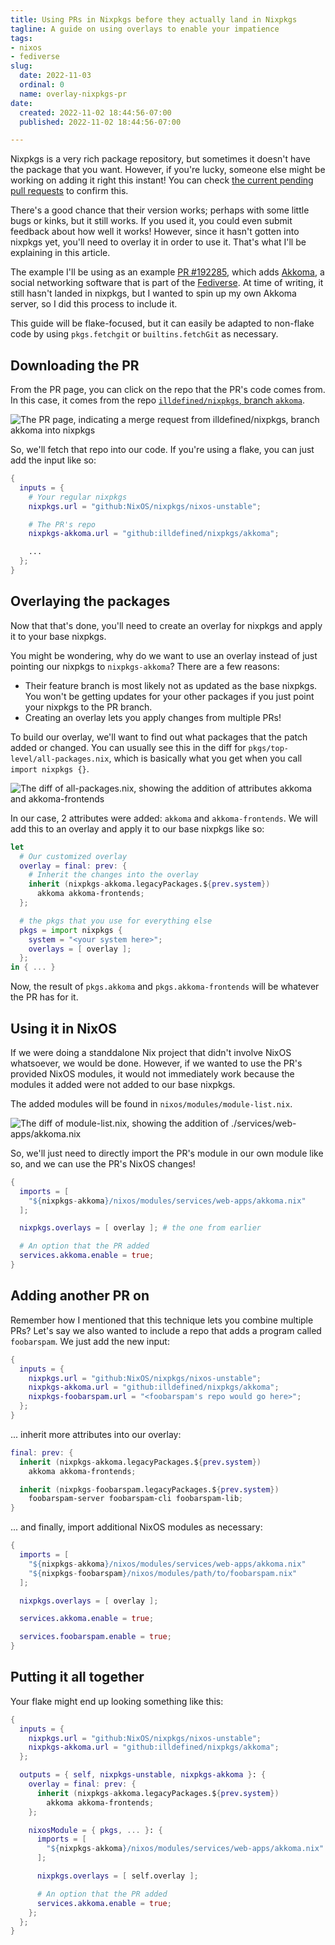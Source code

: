 ```yaml
---
title: Using PRs in Nixpkgs before they actually land in Nixpkgs
tagline: A guide on using overlays to enable your impatience
tags:
- nixos
- fediverse
slug:
  date: 2022-11-03
  ordinal: 0
  name: overlay-nixpkgs-pr
date:
  created: 2022-11-02 18:44:56-07:00
  published: 2022-11-02 18:44:56-07:00

---
```


Nixpkgs is a very rich package repository, but sometimes it doesn't have the
package that you want. However, if you're lucky, someone else might be working
on adding it right this instant! You can check
[the current pending pull requests](https://github.com/NixOS/nixpkgs/pulls) to
confirm this.

There's a good chance that their version works; perhaps with some little bugs or
kinks, but it still works. If you used it, you could even submit feedback about
how well it works! However, since it hasn't gotten into nixpkgs yet, you'll need
to overlay it in order to use it. That's what I'll be explaining in this
article.

The example I'll be using as an example
[PR #192285](https://github.com/NixOS/nixpkgs/pull/192285), which adds
[Akkoma](https://akkoma.dev), a social networking software that is part of the
[Fediverse](https://en.wikipedia.org/wiki/Fediverse). At time of writing, it
still hasn't landed in nixpkgs, but I wanted to spin up my own Akkoma server, so
I did this process to include it.

This guide will be flake-focused, but it can easily be adapted to non-flake code
by using `pkgs.fetchgit` or `builtins.fetchGit` as necessary.

## Downloading the PR

From the PR page, you can click on the repo that the PR's code comes from. In
this case, it comes from the repo
[`illdefined/nixpkgs`, branch `akkoma`](https://github.com/illdefined/nixpkgs/tree/akkoma).

![The PR page, indicating a merge request from illdefined/nixpkgs, branch akkoma into nixpkgs](https://nyaabucket.s3.us-west-000.backblazeb2.com/a303055ac41808372234f30bfb15844820f51af9c38a6ae625678eb5f94a0922/nixpkgs-akkoma-pr-info.png)

So, we'll fetch that repo into our code. If you're using a flake, you can just
add the input like so:

```nix
{
  inputs = {
    # Your regular nixpkgs
    nixpkgs.url = "github:NixOS/nixpkgs/nixos-unstable";

    # The PR's repo
    nixpkgs-akkoma.url = "github:illdefined/nixpkgs/akkoma";

    ...
  };
}
```

## Overlaying the packages

Now that that's done, you'll need to create an overlay for nixpkgs and apply it
to your base nixpkgs.

You might be wondering, why do we want to use an overlay instead of just
pointing our nixpkgs to `nixpkgs-akkoma`? There are a few reasons:

- Their feature branch is most likely not as updated as the base nixpkgs. You
  won't be getting updates for your other packages if you just point your
  nixpkgs to the PR branch.
- Creating an overlay lets you apply changes from multiple PRs!

To build our overlay, we'll want to find out what packages that the patch added
or changed. You can usually see this in the diff for
`pkgs/top-level/all-packages.nix`, which is basically what you get when you call
`import nixpkgs {}`.

![The diff of all-packages.nix, showing the addition of attributes `akkoma` and `akkoma-frontends`](https://nyaabucket.s3.us-west-000.backblazeb2.com/0e2121492b1d0310d3ef4ca32cbc2be86ebab46dab71c80cc6d511bfc39392f1/all-packages-diff.png)

In our case, 2 attributes were added: `akkoma` and `akkoma-frontends`. We will
add this to an overlay and apply it to our base nixpkgs like so:

```nix
let
  # Our customized overlay
  overlay = final: prev: {
    # Inherit the changes into the overlay
    inherit (nixpkgs-akkoma.legacyPackages.${prev.system})
      akkoma akkoma-frontends;
  };

  # the pkgs that you use for everything else
  pkgs = import nixpkgs {
    system = "<your system here>";
    overlays = [ overlay ];
  };
in { ... }
```

Now, the result of `pkgs.akkoma` and `pkgs.akkoma-frontends` will be whatever
the PR has for it.

## Using it in NixOS

If we were doing a standdalone Nix project that didn't involve NixOS whatsoever,
we would be done. However, if we wanted to use the PR's provided NixOS modules,
it would not immediately work because the modules it added were not added to our
base nixpkgs.

The added modules will be found in `nixos/modules/module-list.nix`.

![The diff of `module-list.nix`, showing the addition of `./services/web-apps/akkoma.nix`](https://nyaabucket.s3.us-west-000.backblazeb2.com/4ee7a5750c298afc93c173f81666d1b091d3e9af786c75dddbbaeece7a04ddda/module-list-diff.png)

So, we'll just need to directly import the PR's module in our own module like
so, and we can use the PR's NixOS changes!

```nix
{
  imports = [
    "${nixpkgs-akkoma}/nixos/modules/services/web-apps/akkoma.nix"
  ];

  nixpkgs.overlays = [ overlay ]; # the one from earlier

  # An option that the PR added
  services.akkoma.enable = true;
}
```

## Adding another PR on

Remember how I mentioned that this technique lets you combine multiple PRs?
Let's say we also wanted to include a repo that adds a program called
`foobarspam`. We just add the new input:

```nix
{
  inputs = {
    nixpkgs.url = "github:NixOS/nixpkgs/nixos-unstable";
    nixpkgs-akkoma.url = "github:illdefined/nixpkgs/akkoma";
    nixpkgs-foobarspam.url = "<foobarspam's repo would go here>";
  };
}
```

... inherit more attributes into our overlay:

```nix
final: prev: {
  inherit (nixpkgs-akkoma.legacyPackages.${prev.system})
    akkoma akkoma-frontends;

  inherit (nixpkgs-foobarspam.legacyPackages.${prev.system})
    foobarspam-server foobarspam-cli foobarspam-lib;
}
```

... and finally, import additional NixOS modules as necessary:

```nix
{
  imports = [
    "${nixpkgs-akkoma}/nixos/modules/services/web-apps/akkoma.nix"
    "${nixpkgs-foobarspam}/nixos/modules/path/to/foobarspam.nix"
  ];

  nixpkgs.overlays = [ overlay ];

  services.akkoma.enable = true;

  services.foobarspam.enable = true;
}
```

## Putting it all together

Your flake might end up looking something like this:

```nix
{
  inputs = {
    nixpkgs.url = "github:NixOS/nixpkgs/nixos-unstable";
    nixpkgs-akkoma.url = "github:illdefined/nixpkgs/akkoma";
  };

  outputs = { self, nixpkgs-unstable, nixpkgs-akkoma }: {
    overlay = final: prev: {
      inherit (nixpkgs-akkoma.legacyPackages.${prev.system})
        akkoma akkoma-frontends;
    };

    nixosModule = { pkgs, ... }: {
      imports = [
        "${nixpkgs-akkoma}/nixos/modules/services/web-apps/akkoma.nix"
      ];

      nixpkgs.overlays = [ self.overlay ];

      # An option that the PR added
      services.akkoma.enable = true;
    };
  };
}
```